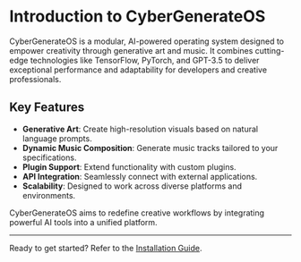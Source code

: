 # Introduction to CyberGenerateOS

CyberGenerateOS is a modular, AI-powered operating system designed to empower creativity through generative art and music. It combines cutting-edge technologies like TensorFlow, PyTorch, and GPT-3.5 to deliver exceptional performance and adaptability for developers and creative professionals.

## Key Features

- **Generative Art**: Create high-resolution visuals based on natural language prompts.
- **Dynamic Music Composition**: Generate music tracks tailored to your specifications.
- **Plugin Support**: Extend functionality with custom plugins.
- **API Integration**: Seamlessly connect with external applications.
- **Scalability**: Designed to work across diverse platforms and environments.

CyberGenerateOS aims to redefine creative workflows by integrating powerful AI tools into a unified platform.

---

Ready to get started? Refer to the [Installation Guide](installation.md).
